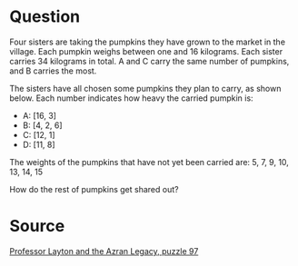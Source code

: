 # Question
Four sisters are taking the pumpkins they have grown to the market in the village. Each pumpkin weighs between one and 16 kilograms. Each sister carries 34 kilograms in total. A and C carry the same number of pumpkins, and B carries the most.

The sisters have all chosen some pumpkins they plan to carry, as shown below. Each number indicates how heavy the carried pumpkin is:
- A: [16, 3]
- B: [4, 2, 6]
- C: [12, 1]
- D: [11, 8]

The weights of the pumpkins that have not yet been carried are:
5, 7, 9, 10, 13, 14, 15

How do the rest of pumpkins get shared out?

# Source
[Professor Layton and the Azran Legacy, puzzle 97](https://layton.fandom.com/wiki/Puzzle:Pumpkin_Purveyors)
